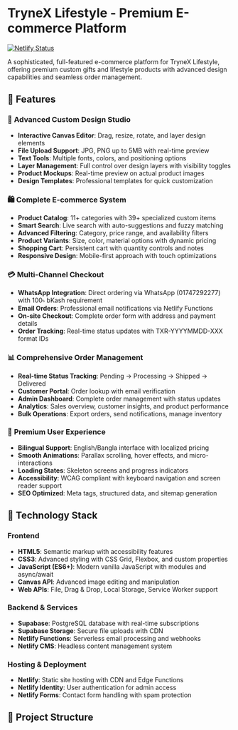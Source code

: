# TryneX Lifestyle - Premium E-commerce Platform

[![Netlify Status](https://api.netlify.com/api/v1/badges/your-badge-id/deploy-status)](https://app.netlify.com/sites/your-site-name/deploys)

A sophisticated, full-featured e-commerce platform for TryneX Lifestyle, offering premium custom gifts and lifestyle products with advanced design capabilities and seamless order management.

## 🌟 Features

### 🎨 **Advanced Custom Design Studio**
- **Interactive Canvas Editor**: Drag, resize, rotate, and layer design elements
- **File Upload Support**: JPG, PNG up to 5MB with real-time preview
- **Text Tools**: Multiple fonts, colors, and positioning options
- **Layer Management**: Full control over design layers with visibility toggles
- **Product Mockups**: Real-time preview on actual product images
- **Design Templates**: Professional templates for quick customization

### 🛍️ **Complete E-commerce System**
- **Product Catalog**: 11+ categories with 39+ specialized custom items
- **Smart Search**: Live search with auto-suggestions and fuzzy matching
- **Advanced Filtering**: Category, price range, and availability filters
- **Product Variants**: Size, color, material options with dynamic pricing
- **Shopping Cart**: Persistent cart with quantity controls and notes
- **Responsive Design**: Mobile-first approach with touch optimizations

### 💳 **Multi-Channel Checkout**
- **WhatsApp Integration**: Direct ordering via WhatsApp (01747292277) with 100৳ bKash requirement
- **Email Orders**: Professional email notifications via Netlify Functions
- **On-site Checkout**: Complete order form with address and payment details
- **Order Tracking**: Real-time status updates with TXR-YYYYMMDD-XXX format IDs

### 📊 **Comprehensive Order Management**
- **Real-time Status Tracking**: Pending → Processing → Shipped → Delivered
- **Customer Portal**: Order lookup with email verification
- **Admin Dashboard**: Complete order management with status updates
- **Analytics**: Sales overview, customer insights, and product performance
- **Bulk Operations**: Export orders, send notifications, manage inventory

### 🎯 **Premium User Experience**
- **Bilingual Support**: English/Bangla interface with localized pricing
- **Smooth Animations**: Parallax scrolling, hover effects, and micro-interactions
- **Loading States**: Skeleton screens and progress indicators
- **Accessibility**: WCAG compliant with keyboard navigation and screen reader support
- **SEO Optimized**: Meta tags, structured data, and sitemap generation

## 🚀 Technology Stack

### **Frontend**
- **HTML5**: Semantic markup with accessibility features
- **CSS3**: Advanced styling with CSS Grid, Flexbox, and custom properties
- **JavaScript (ES6+)**: Modern vanilla JavaScript with modules and async/await
- **Canvas API**: Advanced image editing and manipulation
- **Web APIs**: File, Drag & Drop, Local Storage, Service Worker support

### **Backend & Services**
- **Supabase**: PostgreSQL database with real-time subscriptions
- **Supabase Storage**: Secure file uploads with CDN
- **Netlify Functions**: Serverless email processing and webhooks
- **Netlify CMS**: Headless content management system

### **Hosting & Deployment**
- **Netlify**: Static site hosting with CDN and Edge Functions
- **Netlify Identity**: User authentication for admin access
- **Netlify Forms**: Contact form handling with spam protection

## 📁 Project Structure

